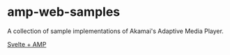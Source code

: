 # amp-web-samples
A collection of sample implementations of Akamai's Adaptive Media Player.

[Svelte + AMP](svelte-amp-web/)
